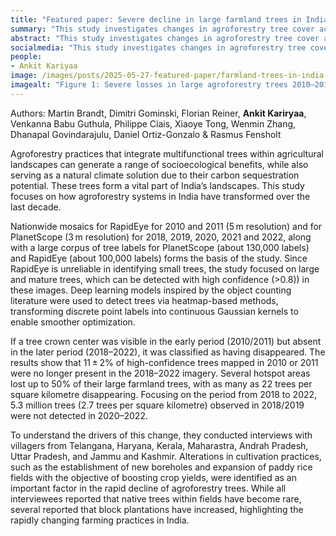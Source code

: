 ```yaml
---
title: "Featured paper: Severe decline in large farmland trees in India over the past decade"
summary: "This study investigates changes in agroforestry tree cover across India between 2010 and 2022 using high-resolution satellite imagery (RapidEye and PlanetScope) and extensive tree label datasets. The researchers applied deep learning techniques from object counting, using heatmap-based models that transformed discrete tree labels into continuous Gaussian representations for improved detection. Their findings reveal a significant decline in large farmland trees, with up to 11% loss nationally and as high as 50% in certain hotspot areas. From 2018 to 2022 alone, over 5 million trees were lost, reflecting a rapid transformation in India's agricultural landscapes. Interviews with farmers linked this decline to shifts in cultivation practices, particularly the intensification of cropping systems."
abstract: "This study investigates changes in agroforestry tree cover across India between 2010 and 2022 using high-resolution satellite imagery (RapidEye and PlanetScope) and extensive tree label datasets. The researchers applied deep learning techniques from object counting, using heatmap-based models that transformed discrete tree labels into continuous Gaussian representations for improved detection. Their findings reveal a significant decline in large farmland trees, with up to 11% loss nationally and as high as 50% in certain hotspot areas. From 2018 to 2022 alone, over 5 million trees were lost, reflecting a rapid transformation in India's agricultural landscapes. Interviews with farmers linked this decline to shifts in cultivation practices, particularly the intensification of cropping systems."
socialmedia: "This study investigates changes in agroforestry tree cover across India between 2010 and 2022 using high-resolution satellite imagery (RapidEye and PlanetScope) and extensive tree label datasets. The researchers applied deep learning techniques from object counting, using heatmap-based models that transformed discrete tree labels into continuous Gaussian representations for improved detection. Their findings reveal a significant decline in large farmland trees, with up to 11% loss nationally and as high as 50% in certain hotspot areas. From 2018 to 2022 alone, over 5 million trees were lost, reflecting a rapid transformation in India's agricultural landscapes. Interviews with farmers linked this decline to shifts in cultivation practices, particularly the intensification of cropping systems."
people:
- Ankit Kariyaa
image: /images/posts/2025-05-27-featured-paper/farmland-trees-in-india.png
imagealt: "Figure 1: Severe losses in large agroforestry trees 2010–2018."
---
```


Authors: Martin Brandt, Dimitri Gominski, Florian Reiner, **Ankit Kariryaa**, Venkanna Babu Guthula, Philippe Ciais, Xiaoye Tong, Wenmin Zhang, Dhanapal Govindarajulu, Daniel Ortiz-Gonzalo & Rasmus Fensholt

Agroforestry practices that integrate multifunctional trees within agricultural landscapes can generate a range of socioecological benefits, while also serving as a natural climate solution due to their carbon sequestration potential. These trees form a vital part of India’s landscapes. This study focuses on how agroforestry systems in India have transformed over the last decade.

Nationwide mosaics for RapidEye for 2010 and 2011 (5 m resolution) and for PlanetScope (3 m resolution) for 2018, 2019, 2020, 2021 and 2022, along with a large corpus of tree labels for PlanetScope (about 130,000 labels) and RapidEye (about 100,000 labels) forms the basis of the study. Since RapidEye is unreliable in identifying small trees, the study focused on large and mature trees, which can be detected with high confidence (>0.8)) in these images. Deep learning models inspired by the object counting literature were used to detect trees via heatmap-based methods, transforming discrete point labels into continuous Gaussian kernels to enable smoother optimization.

If a tree crown center was visible in the early period (2010/2011) but absent in the later period (2018–2022), it was classified as having disappeared. The results show that 11 ± 2% of high-confidence trees mapped in 2010 or 2011 were no longer present in the 2018–2022 imagery. Several hotspot areas lost up to 50% of their large farmland trees, with as many as 22 trees per square kilometre disappearing. Focusing on the period from 2018 to 2022, 5.3 million trees (2.7 trees per square kilometre) observed in 2018/2019 were not detected in 2020–2022.

To understand the drivers of this change, they conducted interviews with villagers from Telangana, Haryana, Kerala, Maharastra, Andrah Pradesh, Uttar Pradesh, and Jammu and Kashmir. Alterations in cultivation practices, such as the establishment of new boreholes and expansion of paddy rice fields with the objective of boosting crop yields, were identified as an important factor in the rapid decline of agroforestry trees. While all interviewees reported that native trees within fields have become rare, several reported that block plantations have increased, highlighting the rapidly changing farming practices in India.

